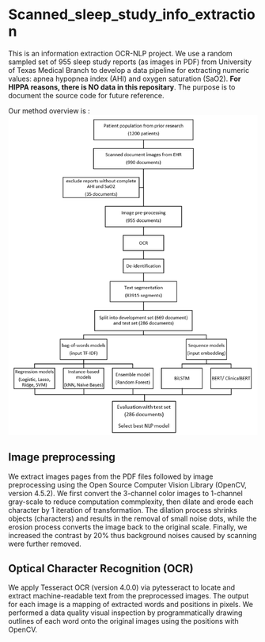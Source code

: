 # Scanned_sleep_study_info_extraction
This is an information extraction OCR-NLP project. We use a random sampled set of 955 sleep study reports (as images in PDF) from  University of Texas Medical Branch to develop a data pipeline for extracting numeric values: apnea hypopnea index (AHI) and oxygen saturation (SaO2). 
**For HIPPA reasons, there is NO data in this repositary**. The purpose is to document the source code for future reference.

Our method overview is :
![alt text](https://github.com/daviden1013/Scanned_sleep_study_info_extraction/blob/main/flowchart.png)

## Image preprocessing ##
We extract images pages from the PDF files followed by image preprocessing using the Open Source Computer Vision Library (OpenCV, version 4.5.2). We first convert the 3-channel color images to 1-channel gray-scale to reduce computation commplexity, then dilate and erode each character by 1 iteration of transformation. The dilation process shrinks objects (characters) and results in the removal of small noise dots, while the erosion process converts the image back to the original scale. Finally, we increased the contrast by 20% thus background noises caused by scanning were further removed. 

## Optical Character Recognition (OCR) ##
We apply Tesseract OCR (version 4.0.0) via pytesseract to locate and extract machine-readable text from the preprocessed images. The output for each image is a mapping of extracted words and positions in pixels. We performed a data quality visual inspection by programmatically drawing outlines of each word onto the original images using the positions with OpenCV. 
